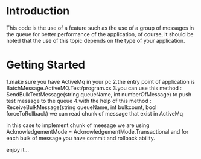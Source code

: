 # Introduction 
This code is the use of a feature such as the use of a group of messages in the queue for better performance of the application, of course, it should be noted that the use of this topic depends on the type of your application.

# Getting Started
 1.make sure you have ActiveMq in your pc
 2.the entry point of application is BatchMessage.ActiveMQ.Test/program.cs 
 3.you can use this method : SendBulkTextMessage(string queueName, int numberOfMessage) to push test message to the queue
 4.with the help of this method : ReceiveBulkMessage(string queueName, int bulkcount, bool forceToRollback) we can read chunk of message that exist in ActiveMq
 
 
  in this case to implement chunk of meesage we are using AcknowledgementMode =  AcknowledgementMode.Transactional 
  and for each bulk of message you have commit and rollback ability.
  
  enjoy it...
